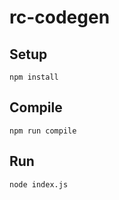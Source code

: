 # rc-codegen


## Setup

```
npm install
```


## Compile

```
npm run compile
```


## Run

```
node index.js
```
